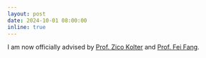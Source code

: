 ```yaml
---
layout: post
date: 2024-10-01 08:00:00
inline: true
---
```


I am now officially advised by [Prof. Zico Kolter](https://zicokolter.com/) and [Prof. Fei Fang](https://feifang.info/).
